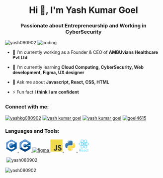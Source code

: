 
<h1 align="center">Hi 👋, I'm Yash Kumar Goel</h1>
<h3 align="center">Passionate about Entrepreneurship and Working in CyberSecurity</h3>

<img align="right" alt="coding" width="400" src="https://camo.githubusercontent.com/cae12fddd9d6982901d82580bdf321d81fb299141098ca1c2d4891870827bf17/68747470733a2f2f6d69726f2e6d656469756d2e636f6d2f6d61782f313336302f302a37513379765349765f7430696f4a2d5a2e676966">


<p align="left"> <img src="https://komarev.com/ghpvc/?username=yash080902&label=Profile%20views&color=0e75b6&style=flat" alt="yash080902" /> </p>

- 🔭 I’m currently working as a Founder & CEO of **AMBUvians Healthcare Pvt Ltd**

- 🌱 I’m currently learning **Cloud Computing, CyberSecurity, Web development, Figma, UX designer**

- 💬 Ask me about **Javascript, React, CSS, HTML**

- ⚡ Fun fact **I think I am confident**

<h3 align="left">Connect with me:</h3>
<p align="left">
<a href="https://twitter.com/yashkg080902" target="blank"><img align="center" src="https://raw.githubusercontent.com/rahuldkjain/github-profile-readme-generator/master/src/images/icons/Social/twitter.svg" alt="yashkg080902" height="30" width="40" /></a>
<a href="https://linkedin.com/in/yash kumar goel" target="blank"><img align="center" src="https://raw.githubusercontent.com/rahuldkjain/github-profile-readme-generator/master/src/images/icons/Social/linked-in-alt.svg" alt="yash kumar goel" height="30" width="40" /></a>
<a href="https://stackoverflow.com/users/yash kumar goel" target="blank"><img align="center" src="https://raw.githubusercontent.com/rahuldkjain/github-profile-readme-generator/master/src/images/icons/Social/stack-overflow.svg" alt="yash kumar goel" height="30" width="40" /></a>
<a href="https://instagram.com/goel4615" target="blank"><img align="center" src="https://raw.githubusercontent.com/rahuldkjain/github-profile-readme-generator/master/src/images/icons/Social/instagram.svg" alt="goel4615" height="30" width="40" /></a>
</p>

<h3 align="left">Languages and Tools:</h3>
<p align="left"> <a href="https://www.cprogramming.com/" target="_blank" rel="noreferrer"> <img src="https://raw.githubusercontent.com/devicons/devicon/master/icons/c/c-original.svg" alt="c" width="40" height="40"/> </a> <a href="https://www.w3schools.com/cpp/" target="_blank" rel="noreferrer"> <img src="https://raw.githubusercontent.com/devicons/devicon/master/icons/cplusplus/cplusplus-original.svg" alt="cplusplus" width="40" height="40"/> </a> <a href="https://www.figma.com/" target="_blank" rel="noreferrer"> <img src="https://www.vectorlogo.zone/logos/figma/figma-icon.svg" alt="figma" width="40" height="40"/> </a> <a href="https://developer.mozilla.org/en-US/docs/Web/JavaScript" target="_blank" rel="noreferrer"> <img src="https://raw.githubusercontent.com/devicons/devicon/master/icons/javascript/javascript-original.svg" alt="javascript" width="40" height="40"/> </a> <a href="https://www.python.org" target="_blank" rel="noreferrer"> <img src="https://raw.githubusercontent.com/devicons/devicon/master/icons/python/python-original.svg" alt="python" width="40" height="40"/> </a> <a href="https://reactjs.org/" target="_blank" rel="noreferrer"> <img src="https://raw.githubusercontent.com/devicons/devicon/master/icons/react/react-original-wordmark.svg" alt="react" width="40" height="40"/> </a> </p>

<p>&nbsp;<img align="center" src="https://github-readme-stats.vercel.app/api?username=yash080902&show_icons=true&locale=en" alt="yash080902" /></p>

<p><img align="center" src="https://github-readme-streak-stats.herokuapp.com/?user=yash080902&" alt="yash080902" /></p>
